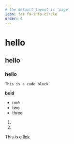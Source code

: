 ```yaml
---
# the default layout is 'page'
icon: fas fa-info-circle
order: 4
---
```


# hello

## hello

### hello

```
This is a code block
```

**bold**

* one
* two
* three

1. 
2. 

This is a [link](https://google.com)
